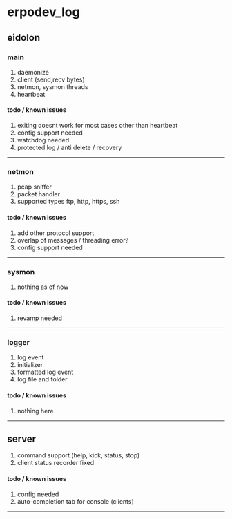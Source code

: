 # erpodev_log

## eidolon

### main
1. daemonize
2. client (send,recv bytes)
2. netmon, sysmon threads
3. heartbeat
#### todo / known issues
1. exiting doesnt work for most cases other than heartbeat
2. config support needed
3. watchdog needed
4. protected log / anti delete / recovery 
--- 

### netmon
1. pcap sniffer
2. packet handler 
3. supported types ftp, http, https, ssh 
#### todo / known issues
1. add other protocol support
2. overlap of messages / threading error?
3. config support needed
---

### sysmon
1. nothing as of now
#### todo / known issues
1. revamp needed
---

### logger
1. log event
2. initializer
3. formatted log event
4. log file and folder
#### todo / known issues
1. nothing here
---

## server
1. command support (help, kick, status, stop)
2. client status recorder fixed
#### todo / known issues
1. config needed
2. auto-completion tab for console (clients)
---

